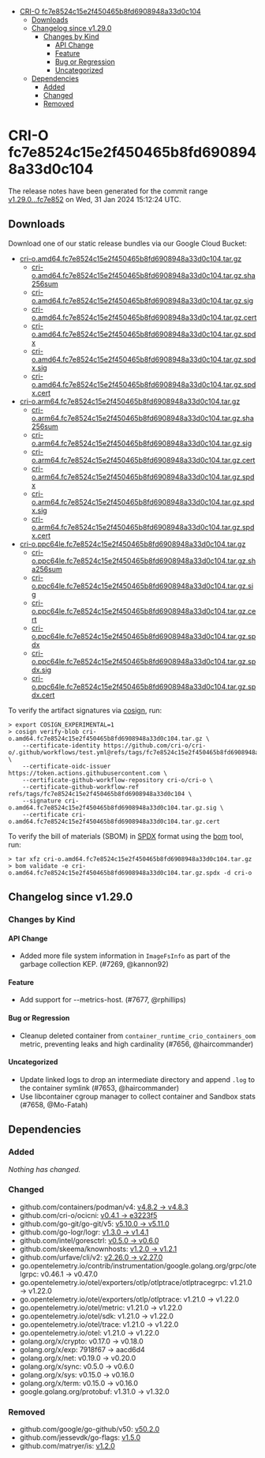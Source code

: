 - [CRI-O fc7e8524c15e2f450465b8fd6908948a33d0c104](#cri-o-fc7e8524c15e2f450465b8fd6908948a33d0c104)
  - [Downloads](#downloads)
  - [Changelog since v1.29.0](#changelog-since-v1290)
    - [Changes by Kind](#changes-by-kind)
      - [API Change](#api-change)
      - [Feature](#feature)
      - [Bug or Regression](#bug-or-regression)
      - [Uncategorized](#uncategorized)
  - [Dependencies](#dependencies)
    - [Added](#added)
    - [Changed](#changed)
    - [Removed](#removed)

# CRI-O fc7e8524c15e2f450465b8fd6908948a33d0c104

The release notes have been generated for the commit range
[v1.29.0...fc7e852](https://github.com/cri-o/cri-o/compare/v1.29.0...fc7e8524c15e2f450465b8fd6908948a33d0c104) on Wed, 31 Jan 2024 15:12:24 UTC.

## Downloads

Download one of our static release bundles via our Google Cloud Bucket:

- [cri-o.amd64.fc7e8524c15e2f450465b8fd6908948a33d0c104.tar.gz](https://storage.googleapis.com/cri-o/artifacts/cri-o.amd64.fc7e8524c15e2f450465b8fd6908948a33d0c104.tar.gz)
  - [cri-o.amd64.fc7e8524c15e2f450465b8fd6908948a33d0c104.tar.gz.sha256sum](https://storage.googleapis.com/cri-o/artifacts/cri-o.amd64.fc7e8524c15e2f450465b8fd6908948a33d0c104.tar.gz.sha256sum)
  - [cri-o.amd64.fc7e8524c15e2f450465b8fd6908948a33d0c104.tar.gz.sig](https://storage.googleapis.com/cri-o/artifacts/cri-o.amd64.fc7e8524c15e2f450465b8fd6908948a33d0c104.tar.gz.sig)
  - [cri-o.amd64.fc7e8524c15e2f450465b8fd6908948a33d0c104.tar.gz.cert](https://storage.googleapis.com/cri-o/artifacts/cri-o.amd64.fc7e8524c15e2f450465b8fd6908948a33d0c104.tar.gz.cert)
  - [cri-o.amd64.fc7e8524c15e2f450465b8fd6908948a33d0c104.tar.gz.spdx](https://storage.googleapis.com/cri-o/artifacts/cri-o.amd64.fc7e8524c15e2f450465b8fd6908948a33d0c104.tar.gz.spdx)
  - [cri-o.amd64.fc7e8524c15e2f450465b8fd6908948a33d0c104.tar.gz.spdx.sig](https://storage.googleapis.com/cri-o/artifacts/cri-o.amd64.fc7e8524c15e2f450465b8fd6908948a33d0c104.tar.gz.spdx.sig)
  - [cri-o.amd64.fc7e8524c15e2f450465b8fd6908948a33d0c104.tar.gz.spdx.cert](https://storage.googleapis.com/cri-o/artifacts/cri-o.amd64.fc7e8524c15e2f450465b8fd6908948a33d0c104.tar.gz.spdx.cert)
- [cri-o.arm64.fc7e8524c15e2f450465b8fd6908948a33d0c104.tar.gz](https://storage.googleapis.com/cri-o/artifacts/cri-o.arm64.fc7e8524c15e2f450465b8fd6908948a33d0c104.tar.gz)
  - [cri-o.arm64.fc7e8524c15e2f450465b8fd6908948a33d0c104.tar.gz.sha256sum](https://storage.googleapis.com/cri-o/artifacts/cri-o.arm64.fc7e8524c15e2f450465b8fd6908948a33d0c104.tar.gz.sha256sum)
  - [cri-o.arm64.fc7e8524c15e2f450465b8fd6908948a33d0c104.tar.gz.sig](https://storage.googleapis.com/cri-o/artifacts/cri-o.arm64.fc7e8524c15e2f450465b8fd6908948a33d0c104.tar.gz.sig)
  - [cri-o.arm64.fc7e8524c15e2f450465b8fd6908948a33d0c104.tar.gz.cert](https://storage.googleapis.com/cri-o/artifacts/cri-o.arm64.fc7e8524c15e2f450465b8fd6908948a33d0c104.tar.gz.cert)
  - [cri-o.arm64.fc7e8524c15e2f450465b8fd6908948a33d0c104.tar.gz.spdx](https://storage.googleapis.com/cri-o/artifacts/cri-o.arm64.fc7e8524c15e2f450465b8fd6908948a33d0c104.tar.gz.spdx)
  - [cri-o.arm64.fc7e8524c15e2f450465b8fd6908948a33d0c104.tar.gz.spdx.sig](https://storage.googleapis.com/cri-o/artifacts/cri-o.arm64.fc7e8524c15e2f450465b8fd6908948a33d0c104.tar.gz.spdx.sig)
  - [cri-o.arm64.fc7e8524c15e2f450465b8fd6908948a33d0c104.tar.gz.spdx.cert](https://storage.googleapis.com/cri-o/artifacts/cri-o.arm64.fc7e8524c15e2f450465b8fd6908948a33d0c104.tar.gz.spdx.cert)
- [cri-o.ppc64le.fc7e8524c15e2f450465b8fd6908948a33d0c104.tar.gz](https://storage.googleapis.com/cri-o/artifacts/cri-o.ppc64le.fc7e8524c15e2f450465b8fd6908948a33d0c104.tar.gz)
  - [cri-o.ppc64le.fc7e8524c15e2f450465b8fd6908948a33d0c104.tar.gz.sha256sum](https://storage.googleapis.com/cri-o/artifacts/cri-o.ppc64le.fc7e8524c15e2f450465b8fd6908948a33d0c104.tar.gz.sha256sum)
  - [cri-o.ppc64le.fc7e8524c15e2f450465b8fd6908948a33d0c104.tar.gz.sig](https://storage.googleapis.com/cri-o/artifacts/cri-o.ppc64le.fc7e8524c15e2f450465b8fd6908948a33d0c104.tar.gz.sig)
  - [cri-o.ppc64le.fc7e8524c15e2f450465b8fd6908948a33d0c104.tar.gz.cert](https://storage.googleapis.com/cri-o/artifacts/cri-o.ppc64le.fc7e8524c15e2f450465b8fd6908948a33d0c104.tar.gz.cert)
  - [cri-o.ppc64le.fc7e8524c15e2f450465b8fd6908948a33d0c104.tar.gz.spdx](https://storage.googleapis.com/cri-o/artifacts/cri-o.ppc64le.fc7e8524c15e2f450465b8fd6908948a33d0c104.tar.gz.spdx)
  - [cri-o.ppc64le.fc7e8524c15e2f450465b8fd6908948a33d0c104.tar.gz.spdx.sig](https://storage.googleapis.com/cri-o/artifacts/cri-o.ppc64le.fc7e8524c15e2f450465b8fd6908948a33d0c104.tar.gz.spdx.sig)
  - [cri-o.ppc64le.fc7e8524c15e2f450465b8fd6908948a33d0c104.tar.gz.spdx.cert](https://storage.googleapis.com/cri-o/artifacts/cri-o.ppc64le.fc7e8524c15e2f450465b8fd6908948a33d0c104.tar.gz.spdx.cert)

To verify the artifact signatures via [cosign](https://github.com/sigstore/cosign), run:

```console
> export COSIGN_EXPERIMENTAL=1
> cosign verify-blob cri-o.amd64.fc7e8524c15e2f450465b8fd6908948a33d0c104.tar.gz \
    --certificate-identity https://github.com/cri-o/cri-o/.github/workflows/test.yml@refs/tags/fc7e8524c15e2f450465b8fd6908948a33d0c104 \
    --certificate-oidc-issuer https://token.actions.githubusercontent.com \
    --certificate-github-workflow-repository cri-o/cri-o \
    --certificate-github-workflow-ref refs/tags/fc7e8524c15e2f450465b8fd6908948a33d0c104 \
    --signature cri-o.amd64.fc7e8524c15e2f450465b8fd6908948a33d0c104.tar.gz.sig \
    --certificate cri-o.amd64.fc7e8524c15e2f450465b8fd6908948a33d0c104.tar.gz.cert
```

To verify the bill of materials (SBOM) in [SPDX](https://spdx.org) format using the [bom](https://sigs.k8s.io/bom) tool, run:

```console
> tar xfz cri-o.amd64.fc7e8524c15e2f450465b8fd6908948a33d0c104.tar.gz
> bom validate -e cri-o.amd64.fc7e8524c15e2f450465b8fd6908948a33d0c104.tar.gz.spdx -d cri-o
```

## Changelog since v1.29.0

### Changes by Kind

#### API Change
 - Added more file system information in `ImageFsInfo` as part of the garbage collection KEP. (#7269, @kannon92)

#### Feature
 - Add support for --metrics-host. (#7677, @rphillips)

#### Bug or Regression
 - Cleanup deleted container from `container_runtime_crio_containers_oom` metric, preventing leaks and high cardinality (#7656, @haircommander)

#### Uncategorized
 - Update linked logs to drop an intermediate directory and append `.log` to the container symlink (#7653, @haircommander)
 - Use libcontainer cgroup manager to collect container and Sandbox stats (#7658, @Mo-Fatah)

## Dependencies

### Added
_Nothing has changed._

### Changed
- github.com/containers/podman/v4: [v4.8.2 → v4.8.3](https://github.com/containers/podman/v4/compare/v4.8.2...v4.8.3)
- github.com/cri-o/ocicni: [v0.4.1 → e3223f5](https://github.com/cri-o/ocicni/compare/v0.4.1...e3223f5)
- github.com/go-git/go-git/v5: [v5.10.0 → v5.11.0](https://github.com/go-git/go-git/v5/compare/v5.10.0...v5.11.0)
- github.com/go-logr/logr: [v1.3.0 → v1.4.1](https://github.com/go-logr/logr/compare/v1.3.0...v1.4.1)
- github.com/intel/goresctrl: [v0.5.0 → v0.6.0](https://github.com/intel/goresctrl/compare/v0.5.0...v0.6.0)
- github.com/skeema/knownhosts: [v1.2.0 → v1.2.1](https://github.com/skeema/knownhosts/compare/v1.2.0...v1.2.1)
- github.com/urfave/cli/v2: [v2.26.0 → v2.27.0](https://github.com/urfave/cli/v2/compare/v2.26.0...v2.27.0)
- go.opentelemetry.io/contrib/instrumentation/google.golang.org/grpc/otelgrpc: v0.46.1 → v0.47.0
- go.opentelemetry.io/otel/exporters/otlp/otlptrace/otlptracegrpc: v1.21.0 → v1.22.0
- go.opentelemetry.io/otel/exporters/otlp/otlptrace: v1.21.0 → v1.22.0
- go.opentelemetry.io/otel/metric: v1.21.0 → v1.22.0
- go.opentelemetry.io/otel/sdk: v1.21.0 → v1.22.0
- go.opentelemetry.io/otel/trace: v1.21.0 → v1.22.0
- go.opentelemetry.io/otel: v1.21.0 → v1.22.0
- golang.org/x/crypto: v0.17.0 → v0.18.0
- golang.org/x/exp: 7918f67 → aacd6d4
- golang.org/x/net: v0.19.0 → v0.20.0
- golang.org/x/sync: v0.5.0 → v0.6.0
- golang.org/x/sys: v0.15.0 → v0.16.0
- golang.org/x/term: v0.15.0 → v0.16.0
- google.golang.org/protobuf: v1.31.0 → v1.32.0

### Removed
- github.com/google/go-github/v50: [v50.2.0](https://github.com/google/go-github/v50/tree/v50.2.0)
- github.com/jessevdk/go-flags: [v1.5.0](https://github.com/jessevdk/go-flags/tree/v1.5.0)
- github.com/matryer/is: [v1.2.0](https://github.com/matryer/is/tree/v1.2.0)
